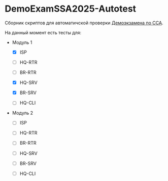 # DemoExamSSA2025-Autotest

Сборник скриптов для автоматичской проверки [Демоэкзамена по ССА](https://github.com/MemoryOfGood/DemoExamSSA2025/tree/main).

На данный момент есть тесты для:
- Модуль 1

    - [x] ISP

    - [ ] HQ-RTR

    - [ ] BR-RTR

    - [x] HQ-SRV

    -[x] BR-SRV

    -[ ] HQ-CLI

- Модуль 2

    -[ ] ISP

    -[ ] HQ-RTR

    -[ ] BR-RTR

    -[ ] HQ-SRV

    -[ ] BR-SRV

    -[ ] HQ-CLI
